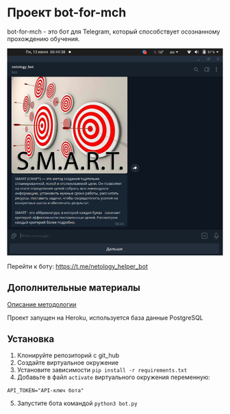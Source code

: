 # Проект bot-for-mch

bot-for-mch - это бот для Telegram, который способствует осознанному прохождению обучения.

![Image alt](https://github.com/karjalan-mies/bot_for_mch/blob/master/bot_utils/screen_bot.png)

Перейти к боту: https://t.me/netology_helper_bot

## Дополнительные материалы
[Описание методологии](https://miro.com/app/board/uXjVOysa1fo=/?share_link_id=557079550908 )

Проект запущен на Heroku, используется база данные PostgreSQL

## Установка

1. Клонируйте репозиторий с git_hub
2. Создайте виртуальное окружение
3. Установите зависимости `pip install -r requirements.txt`
4. Добавьте в файл `activate` виртуального окружения переменную:
```
API_TOKEN="API-ключ бота"
```
5. Запустите бота командой `python3 bot.py`
